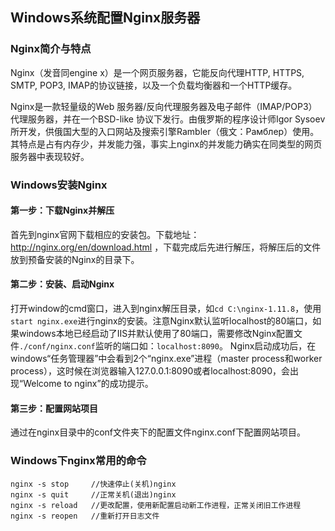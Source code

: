 ## Windows系统配置Nginx服务器

### Nginx简介与特点
Nginx（发音同engine x）是一个网页服务器，它能反向代理HTTP, HTTPS, SMTP, POP3, IMAP的协议链接，以及一个负载均衡器和一个HTTP缓存。

Nginx是一款轻量级的Web 服务器/反向代理服务器及电子邮件（IMAP/POP3）代理服务器，并在一个BSD-like 协议下发行。由俄罗斯的程序设计师Igor Sysoev所开发，供俄国大型的入口网站及搜索引擎Rambler（俄文：Рамблер）使用。其特点是占有内存少，并发能力强，事实上nginx的并发能力确实在同类型的网页服务器中表现较好。

### Windows安装Nginx
#### 第一步：下载Nginx并解压
首先到nginx官网下载相应的安装包。下载地址：http://nginx.org/en/download.html ，下载完成后先进行解压，将解压后的文件放到预备安装的Nginx的目录下。

#### 第二步：安装、启动Nginx
打开window的cmd窗口，进入到nginx解压目录，如`cd C:\nginx-1.11.8`，使用`start nginx.exe`进行nginx的安装。注意Nginx默认监听localhost的80端口，如果windows本地已经启动了IIS并默认使用了80端口，需要修改Nginx配置文件`./conf/nginx.conf`监听的端口如：`localhost:8090`。
Nginx启动成功后，在windows“任务管理器”中会看到2个“nginx.exe”进程（master process和worker process），这时候在浏览器输入127.0.0.1:8090或者localhost:8090，会出现“Welcome to nginx”的成功提示。

#### 第三步：配置网站项目
通过在nginx目录中的conf文件夹下的配置文件nginx.conf下配置网站项目。

### Windows下nginx常用的命令
```
nginx -s stop     //快速停止(关机)nginx
nginx -s quit	  //正常关机(退出)nginx
nginx -s reload	  //更改配置，使用新配置启动新工作进程，正常关闭旧工作进程
nginx -s reopen   //重新打开日志文件
```
